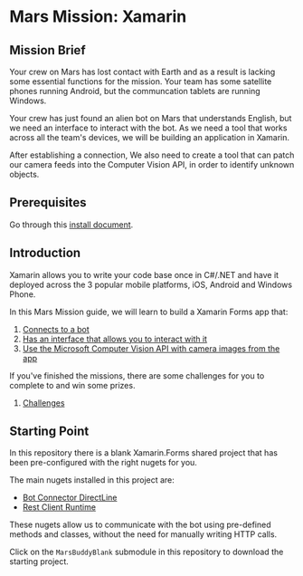 # Mars Mission: Xamarin

## Mission Brief
Your crew on Mars has lost contact with Earth and as a result is lacking some essential functions for the mission. Your team has some satellite phones running Android, but the communcation tablets are running Windows.

Your crew has just found an alien bot on Mars that understands English, but we need an interface to interact with the bot. As we need a tool that works across all the team's devices, we will be building an application in Xamarin.

After establishing a connection, We also need to create a tool that can patch our camera feeds into the Computer Vision API, in order to identify unknown objects.

## Prerequisites
Go through this [install document](https://github.com/jamesleeht/MarsXamarin/blob/master/INSTALL.md).

## Introduction
Xamarin allows you to write your code base once in C#/.NET and have it deployed across the 3 popular mobile platforms, iOS, Android and Windows Phone.

In this Mars Mission guide, we will learn to build a Xamarin Forms app that:

1. [Connects to a bot](https://github.com/jamesleeht/MarsXamarin/blob/master/MISSION1.md)
2. [Has an interface that allows you to interact with it](https://github.com/jamesleeht/MarsXamarin/blob/master/MISSION2.md)
3. [Use the Microsoft Computer Vision API with camera images from the app](https://github.com/jamesleeht/MarsXamarin/blob/master/MISSION3.md)

If you've finished the missions, there are some challenges for you to complete to and win some prizes.

1. [Challenges](https://github.com/jamesleeht/MarsXamarin/blob/master/CHALLENGES.md)

## Starting Point
In this repository there is a blank Xamarin.Forms shared project that has been pre-configured with the right nugets for you.

The main nugets installed in this project are:
- [Bot Connector DirectLine](https://www.nuget.org/packages/Microsoft.Bot.Connector.DirectLine/3.0.0)
- [Rest Client Runtime](https://www.nuget.org/packages/Microsoft.Rest.ClientRuntime/)

These nugets allow us to communicate with the bot using pre-defined methods and classes, without the need for manually writing HTTP calls.

Click on the `MarsBuddyBlank` submodule in this repository to download the starting project. 